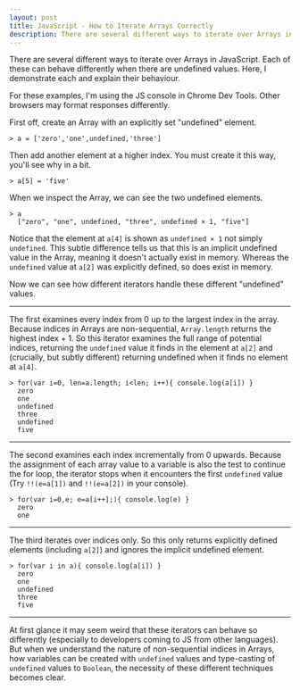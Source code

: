 ```yaml
---
layout: post
title: JavaScript - How to Iterate Arrays Correctly
description: There are several different ways to iterate over Arrays in JavaScript. Each of these can behave differently when there are undefined values. Here, I demonstrate each and explain their behaviour.
---
```

There are several different ways to iterate over Arrays in JavaScript.
Each of these can behave differently when there are undefined values.
Here, I demonstrate each and explain their behaviour.

For these examples, I'm using the JS console in Chrome Dev Tools.
Other browsers may format responses differently.

First off, create an Array with an explicitly set "undefined" element.

    > a = ['zero','one',undefined,'three']

Then add another element at a higher index.
You must create it this way, you'll see why in a bit.

    > a[5] = 'five'

When we inspect the Array, we can see the two undefined elements.

    > a
      ["zero", "one", undefined, "three", undefined × 1, "five"]

Notice that the element at `a[4]` is shown as `undefined × 1` not simply `undefined`.
This subtle difference tells us that this is an implicit undefined value in the Array, meaning it doesn't actually exist in memory.
Whereas the `undefined` value at `a[2]` was explicitly defined, so does exist in memory.

Now we can see how different iterators handle these different "undefined" values. 

---

The first examines every index from 0 up to the largest index in the array.
Because indices in Arrays are non-sequential, `Array.length` returns the highest index + 1.
So this iterator examines the full range of potential indices, returning the `undefined` value it finds in the element at `a[2]` and (crucially, but subtly different) returning undefined when it finds no element at `a[4]`.
    
    > for(var i=0, len=a.length; i<len; i++){ console.log(a[i]) }
      zero
      one
      undefined
      three
      undefined
      five

---

The second examines each index incrementally from 0 upwards.
Because the assignment of each array value to a variable is also the test to continue the for loop, the iterator stops when it encounters the first `undefined` value (Try `!!(e=a[1])` and `!!(e=a[2])` in your console).

    > for(var i=0,e; e=a[i++];){ console.log(e) }
      zero
      one

---

The third iterates over indices only. 
So this only returns explicitly defined elements (including `a[2]`) and ignores the implicit undefined element.

    > for(var i in a){ console.log(a[i]) }
      zero
      one
      undefined
      three
      five

---

At first glance it may seem weird that these iterators can behave so differently (especially to developers coming to JS from other languages).
But when we understand the nature of non-sequential indices in Arrays, how variables can be created with `undefined` values and type-casting of `undefined` values to `Boolean`, the necessity of these different techniques becomes clear.